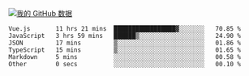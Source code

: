 [![我的 GitHub 数据](https://github-readme-stats.vercel.app/api?username=unbrain&?theme=dark)]()

<!--START_SECTION:waka-->

```text
Vue.js       11 hrs 21 mins  █████████████████▓░░░░░░░   70.85 %
JavaScript   3 hrs 59 mins   ██████▒░░░░░░░░░░░░░░░░░░   24.90 %
JSON         17 mins         ▒░░░░░░░░░░░░░░░░░░░░░░░░   01.86 %
TypeScript   15 mins         ▒░░░░░░░░░░░░░░░░░░░░░░░░   01.65 %
Markdown     5 mins          ░░░░░░░░░░░░░░░░░░░░░░░░░   00.58 %
Other        0 secs          ░░░░░░░░░░░░░░░░░░░░░░░░░   00.10 %
```

<!--END_SECTION:waka-->
